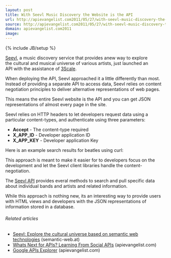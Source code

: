 ```yaml
---
layout: post
title: With Seevl Music Discovery the Website is the API
url: http://apievangelist.com2011/05/27/with-seevl-music-discovery-the-website-is-the-api/
source: http://apievangelist.com2011/05/27/with-seevl-music-discovery-the-website-is-the-api/
domain: apievangelist.com2011
image: 
---
```

{% include JB/setup %}
<a title="Seevl" href="seevl.net"><img style="padding: 15px;" src="http://kinlane-productions.s3.amazonaws.com/api-evangelist/seevl_logo1.png" alt="" align="right" /></a><a title="Seevl" href="seevl.net">Seevl</a>, a music discovery service that provides anew way to explore the cultural and musical universe of various artists, just launched an API with the assistance of <a title="3Scale" href="http://www.3scale.net">3Scale</a>.<p></p>
When deploying the API, Seevl approached it a little differently than most.  Instead of providing a separate API to access data,  Seevl relies on content negotiation principles to deliver alternative representations of web pages.<p></p>
This means the entire Seevl website is the API and you can get JSON representations of almost every page in the site.<p></p>
Seevl relies on HTTP headers to let developers request data using a particular content-types, and authenticate using three parameters:
<ul class="mainlist">
	<li><strong>Accept</strong> - The content-type required</li>
	<li><strong>X_APP_ID</strong> - Developer application ID</li>
	<li><strong>X_APP_KEY</strong> - Developer application Key</li>
</ul>
Here is an example search results for beatles using curl:<p></p>
<script src="https://gist.github.com/996079.js?file=Seevl%20API%20Request"></script><p></p>
This approach is meant to make it easier for to developers focus on the development and let the Seevl client libraries handle the content-negotiation.<p></p>
The <a title="Seevl API" href="http://developers.seevl.net/">Seevl API</a> provides everal methods to search and pull specific data about individual bands and artists and related information.<p></p>
While this approach is nothing new, its an interesting way to provide users with HTML views and developers with the JSON representations of information stored in a database.
<h6 class="zemanta-related-title" style="font-size: 1em;">Related articles</h6>
<ul class="zemanta-article-ul">
	<li class="zemanta-article-ul-li"><a href="http://blog.semantic-web.at/2011/05/19/seevl-explore-the-cultural-universe-based-on-semantic-web-technologies/">Seevl: Explore the cultural universe based on semantic web technologies</a> (semantic-web.at)</li>
	<li class="zemanta-article-ul-li"><a href="http://blog.apievangelist.com/2011/05/24/whats-next-for-apis-learning-from-social-apis/">Whats Next for APIs? Learning From Social APIs</a> (apievangelist.com)</li>
	<li class="zemanta-article-ul-li"><a href="http://blog.apievangelist.com/2011/05/21/google-apis-explorer/">Google APIs Explorer</a> (apievangelist.com)</li>
</ul>

